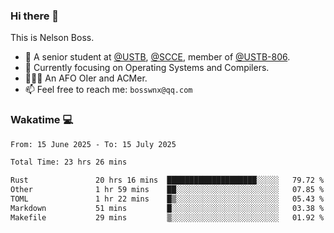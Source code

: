 ### Hi there 👋

<!--
**bosswnx/bosswnx** is a ✨ _special_ ✨ repository because its `README.md` (this file) appears on your GitHub profile.

Here are some ideas to get you started:

- 🔭 I’m currently working on ...
- 🌱 I’m currently learning ...
- 👯 I’m looking to collaborate on ...
- 🤔 I’m looking for help with ...
- 💬 Ask me about ...
- 📫 How to reach me: ...
- 😄 Pronouns: ...
- ⚡ Fun fact: ...
-->

This is Nelson Boss.

- 🏫 A senior student at [@USTB](https://www.ustb.edu.cn/), [@SCCE](https://scce.ustb.edu.cn/), member of [@USTB-806](https://ustb-806.github.io/).
- 🌱 Currently focusing on Operating Systems and Compilers.
- 🧑🏻‍💻 An AFO OIer and ACMer.
- 📫 Feel free to reach me: `bosswnx@qq.com`

### Wakatime 💻

<!--START_SECTION:waka-->

```txt
From: 15 June 2025 - To: 15 July 2025

Total Time: 23 hrs 26 mins

Rust               20 hrs 16 mins  ████████████████████░░░░░   79.72 %
Other              1 hr 59 mins    ██░░░░░░░░░░░░░░░░░░░░░░░   07.85 %
TOML               1 hr 22 mins    █▒░░░░░░░░░░░░░░░░░░░░░░░   05.43 %
Markdown           51 mins         █░░░░░░░░░░░░░░░░░░░░░░░░   03.38 %
Makefile           29 mins         ▒░░░░░░░░░░░░░░░░░░░░░░░░   01.92 %
```

<!--END_SECTION:waka-->
